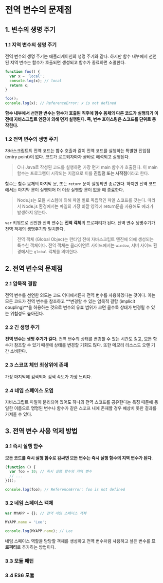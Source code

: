 # 전역 변수의 문제점

## 1. 변수의 생명 주기

### 1.1 지역 변수의 생명 주기

전역 변수의 생명 주기는 애플리케이션의 생명 주기와 같다. 하지만 함수 내부에서 선언된 지역 변수는 함수가 호출되면 생성되고 함수가 종료하면 소멸한다.

```javascript
function foo() {
  var x = 'local';
  console.log(x); // local
  return x;
}

foo();
console.log(x); // ReferenceError: x is not defined
```

**함수 내부에서 선언한 변수는 함수가 호출된 직후에 함수 몸체의 다른 코드가 실행되기 이전에 자바스크립트 엔진에 의해 먼저 실행된다. 즉, 변수 호이스팅은 스코프를 단위로 동작한다.**



### 1.2 전역 변수의 생명 주기

자바스크립트의 전역 코드는 함수 호출과 같이 전역 코드를 실행하는 특별한 진입점(entry point)이 없다. 코드가 로드되자마자 곧바로 해석되고 실행된다.

>  C나 Java로 작성된 코드를 실행하면 가장 먼저 main 함수가 호출된다. 이 main 함수는 프로그램이 시작되는 지점으로 이를 **진입점 또는 시작점**이라고 한다.



함수는 함수 몸체의 마지막 문, 또는 `return` 문이 실행되면 종료한다. 하지만 전역 코드에서는 마지막 문이 실행되어 더 이상 실행할 문이 없을 때 종료한다.

> Node.js는 모듈 시스템에 의해 파일 별로 독립적인 파일 스코프를 갖는다. 따라서 Node.js 환경에서는 파일의 가장 바깥 영역에 return문을 사용해도 에러가 발생하지 않는다.



`var` 키워드로 선언한 전역 변수는 **전역 객체**의 프로퍼티가 된다. 전역 변수 생명주기가 전역 객체의 생명주기와 일치한다.

> 전역 객체 (Global Objec)는 런타임 전에 자바스크립트 엔진에 의해 생성되는 특수한 객체이다. 전역 객체는 클라이언트 사이드에서는 `window`, 서버 사이드 환경에서는 `global` 객체를 의미한다.



## 2. 전역 변수의 문제점

### 2.1 암묵적 결합

전역 변수를 선언한 의도는 코드 어디에서든지 전역 변수를 사용하겠다는 것이다. 이는 모든 코드가 전역 변수를 참조하고 **변경할 수 있는 암묵적 결합 (implicit coupling)**을 허용하는 것으로 변수의 유효 범위가 크면 클수록 상태가 변경될 수 있는 위험성도 높아진다.

### 2.2 긴 생명 주기

**전역 변수는 생명 주기가 길다.** 전역 변수의 상태를 변경할 수 있는 시간도 길고, 모든 함수가 참조할 수 있기 때문에 상태를 변경할 기회도 많다. 또한 메모리 리소스도 오랜 기간 소비한다.

### 2.3 스코프 체인 최상위에 존재

가장 마지막에 검색되어 검색 속도가 가장 느리다.

### 2.4 네임 스페이스 오염

자바스크립트 파일이 분리되어 있어도 하나의 전역 스코프를 공유한다는 특징 때문에 동일한 이름으로 명명된 변수나 함수가 같은 스코프 내에 존재할 경우 예상치 못한 결과를 가져올 수 있다.



## 3. 전역 변수 사용 억제 방법

### 3.1 즉시 실행 함수

**모든 코드를 즉시 실행 함수로 감싸면 모든 변수는 즉시 실행 함수의 지역 변수가 된다.**

```javascript
(function () {
  var foo = 10; // 즉시 실행 함수의 지역 변수
  // ...
}());

console.log(foo); // ReferenceError: foo is not defined
```



### 3.2 네임 스페이스 객체

```javascript
var MYAPP = {}; // 전역 네임 스페이스 객체

MYAPP.name = 'Lee';

console.log(MYAPP.name); // Lee
```

네임 스페이스 역할을 담당할 객체를 생성하고 전역 변수처럼 사용하고 싶은 변수를 **프로퍼티**로 추가하는 방법이다.



### 3.3 모듈 패턴

### 3.4 ES6 모듈

